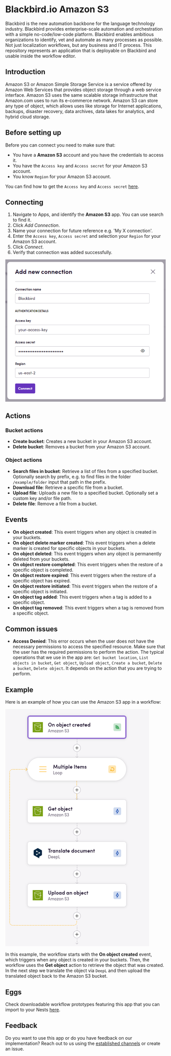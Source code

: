 # Blackbird.io Amazon S3

Blackbird is the new automation backbone for the language technology industry. Blackbird provides enterprise-scale automation and orchestration with a simple no-code/low-code platform. Blackbird enables ambitious organizations to identify, vet and automate as many processes as possible. Not just localization workflows, but any business and IT process. This repository represents an application that is deployable on Blackbird and usable inside the workflow editor.

## Introduction

<!-- begin docs -->

Amazon S3 or Amazon Simple Storage Service is a service offered by Amazon Web Services that provides object storage through a web service interface. Amazon S3 uses the same scalable storage infrastructure that Amazon.com uses to run its e-commerce network. Amazon S3 can store any type of object, which allows uses like storage for Internet applications, backups, disaster recovery, data archives, data lakes for analytics, and hybrid cloud storage.

## Before setting up

Before you can connect you need to make sure that:

- You have a **Amazon S3** account and you have the credentials to access it.
- You have the `Access key` and `Access secret` for your Amazon S3 account.
- You know `Region` for your Amazon S3 account.

You can find how to get the `Access key` and `Access secret` [here](https://support.promax.com/knowledge/amazon-s3).

## Connecting

1. Navigate to Apps, and identify the **Amazon S3** app. You can use search to find it.
2. Click _Add Connection_.
3. Name your connection for future reference e.g. 'My X connection'.
4. Enter the `Access key`, `Access secret` and selection your `Region` for your Amazon S3 account.
5. Click _Connect_.
6. Verify that connection was added successfully.

![connection](image/README/connection.png)

## Actions

### Bucket actions

- **Create bucket**: Creates a new bucket in your Amazon S3 account.
- **Delete bucket**: Removes a bucket from your Amazon S3 account.

### Object actions

- **Search files in bucket**: Retrieve a list of files from a specified bucket. Optionally search by prefix, e.g. to find files in the folder `/example/folder` input that path in the prefix.
- **Download file**: Retrieve a specific file from a bucket.
- **Upload file**: Uploads a new file to a specified bucket. Optionally set a custom key and/or file path.
- **Delete file**: Remove a file from a bucket.

## Events

- **On object created**: This event triggers when any object is created in your buckets.
- **On object delete marker created**: This event triggers when a delete marker is created for specific objects in your buckets.
- **On object deleted**: This event triggers when any object is permanently deleted from your buckets.
- **On object restore completed**: This event triggers when the restore of a specific object is completed.
- **On object restore expired**: This event triggers when the restore of a specific object has expired.
- **On object restore initiated**: This event triggers when the restore of a specific object is initiated.
- **On object tag added**: This event triggers when a tag is added to a specific object.
- **On object tag removed**: This event triggers when a tag is removed from a specific object.

## Common issues

- **Access Denied**: This error occurs when the user does not have the necessary permissions to access the specified resource. Make sure that the user has the required permissions to perform the action. The typical operations that we use in the app are: `Get bucket location`, `List objects in bucket`, `Get object`, `Upload object`, `Create a bucket`, `Delete a bucket`, `Delete object`. It depends on the action that you are trying to perform.

## Example

Here is an example of how you can use the Amazon S3 app in a workflow:

![example](image/README/example.png)

In this example, the workflow starts with the **On object created** event, which triggers when any object is created in your buckets. Then, the workflow uses the **Get object** action to retrieve the object that was created. In the next step we translate the object via `DeepL` and then upload the translated object back to the Amazon S3 bucket.

## Eggs

Check downloadable workflow prototypes featuring this app that you can import to your Nests [here](https://docs.blackbird.io/eggs/storage-to-mt/). 

## Feedback

Do you want to use this app or do you have feedback on our implementation? Reach out to us using the [established channels](https://www.blackbird.io/) or create an issue.

<!-- end docs -->
